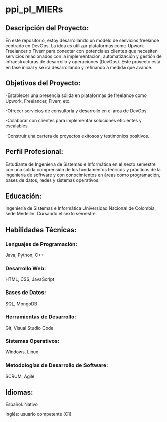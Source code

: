 # ppi_pl_MIERs

## Descripción del Proyecto:
En este repositorio, estoy desarrollando un modelo de servicios freelance centrado en DevOps. La idea es utilizar plataformas como Upwork Freelancer o Fiverr para conectar con potenciales clientes que necesiten servicios relacionados con la implementación, automatización y gestión de infraestructuras de desarrollo y operaciones (DevOps). Este proyecto está en fase inicial y se irá desarrollando y refinando a medida que avance.

## Objetivos del Proyecto:
-Establecer una presencia sólida en plataformas de freelance como Upwork, Freelancer, Fiverr, etc.

-Ofrecer servicios de consultoría y desarrollo en el área de DevOps.

-Colaborar con clientes para implementar soluciones eficientes y escalables.

-Construir una cartera de proyectos exitosos y testimonios positivos.

## Perfil Profesional:
Estudiante de Ingeniería de Sistemas e Informática en el sexto semestre con una sólida comprensión de los fundamentos teóricos y prácticos de la ingeniería de software y con conocimientos en áreas como programación, bases de datos, redes y sistemas operativos.

## Educación:

Ingeniería de Sistemas e Informática
Universidad Nacional de Colombia, sede Medellin.
Cursando el sexto semestre.

## Habilidades Técnicas:

### Lenguajes de Programación: 
Java, Python, C++
### Desarrollo Web:
HTML, CSS, JavaScript
### Bases de Datos: 
SQL, MongoDB
### Herramientas de Desarrollo:
Git, Visual Studio Code
### Sistemas Operativos: 
Windows, Linux
### Metodologías de Desarrollo de Software:
SCRUM, Agile


## Idiomas:

Español: Nativo

Inglés: usuario competente (C1)

